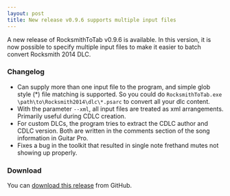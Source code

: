 ```yaml
---
layout: post
title: New release v0.9.6 supports multiple input files
---
```


A new release of RocksmithToTab v0.9.6 is available. In this version, it is now possible to specify multiple input files to make it easier to batch convert Rocksmith 2014 DLC. 

### Changelog

* Can supply more than one input file to the program, and simple glob style (\*) file matching is supported. So you could do `RocksmithToTab.exe \path\to\Rocksmith2014\dlc\*.psarc` to convert all your dlc content. 
* With the parameter `--xml`, all input files are treated as xml arrangements. Primarily useful during CDLC creation.
* For custom DLCs, the program tries to extract the CDLC author and CDLC version. Both are written in the comments section of the song information in Guitar Pro.
* Fixes a bug in the toolkit that resulted in single note frethand mutes not showing up properly.



### Download

You can [download this release][dl] from GitHub. 


[dl]: https://github.com/fholger/RocksmithToTab/releases/tag/v0.9.6
